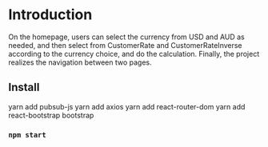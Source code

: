 # Introduction

On the homepage, users can select the currency from USD and AUD as needed, and then select from CustomerRate and CustomerRateInverse according to the currency choice, and do the calculation. 
Finally, the project realizes the navigation between two pages.

## Install

yarn add pubsub-js
yarn add axios
yarn add react-router-dom
yarn add react-bootstrap bootstrap

### `npm start`
